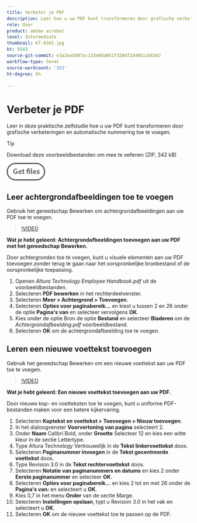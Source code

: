 ```yaml
---
title: Verbeter je PDF
description: Leer hoe u uw PDF kunt transformeren door grafische verbeteringen en automatische nummering toe te voegen
role: User
product: adobe acrobat
level: Intermediate
thumbnail: KT-9343.jpg
kt: 9343
source-git-commit: e3a2ea5687ac123e88a051f320df2d4051cb63d7
workflow-type: tm+mt
source-wordcount: '321'
ht-degree: 0%

---
```


# Verbeter je PDF

Leer in deze praktische zelfstudie hoe u uw PDF kunt transformeren door grafische verbeteringen en automatische nummering toe te voegen.

>[!TIP]
>
>Download deze voorbeeldbestanden om mee te oefenen (ZIP, 342 kB)

[![Bestanden ophalen](../assets/Getfiles.png)](../assets/Enhance.zip)

## Leer achtergrondafbeeldingen toe te voegen

Gebruik het gereedschap Bewerken om achtergrondafbeeldingen aan uw PDF toe te voegen.

>[!VIDEO](https://video.tv.adobe.com/v/338746?hidetitle=true)

**Wat je hebt geleerd: Achtergrondafbeeldingen toevoegen aan uw PDF met het gereedschap Bewerken.**

Door achtergronden toe te voegen, kunt u visuele elementen aan uw PDF toevoegen zonder terug te gaan naar het oorspronkelijke bronbestand of de oorspronkelijke toepassing.

1. Openen *Altura Technology Employee Handbook.pdf* uit de voorbeeldbestanden.
1. Selecteren **PDF bewerken** in het rechterdeelvenster.
1. Selecteren **Meer > Achtergrond > Toevoegen**.
1. Selecteren **Opties voor paginabereik...** en kiest u tussen 2 en 26 onder de optie **Pagina&#39;s van** en selecteer vervolgens **OK**.
1. Kies onder de optie Bron de optie **Bestand** en selecteer **Bladeren** om de *Achtergrondafbeelding.pdf* voorbeeldbestand.
1. Selecteren **OK** om de achtergrondafbeelding toe te voegen.

## Leren een nieuwe voettekst toevoegen

Gebruik het gereedschap Bewerken om een nieuwe voettekst aan uw PDF toe te voegen.

>[!VIDEO](https://video.tv.adobe.com/v/338745?hidetitle=true)

**Wat je hebt geleerd: Een nieuwe voettekst toevoegen aan uw PDF.**

Door nieuwe kop- en voetteksten toe te voegen, kunt u uniforme PDF-bestanden maken voor een betere kijkervaring.

1. Selecteren **Koptekst en voettekst > Toevoegen > Nieuw toevoegen**.
1. In het dialoogvenster **Voorvertoning van pagina** selecteert 2.
1. Onder **Naam** Calibri Bold, onder **Grootte** Selecteer 12 en kies een witte kleur in de sectie Lettertype.
1. Type Altura Technology Vertrouwelijk in de **Tekst linkervoettekst** doos.
1. Selecteren **Paginanummer invoegen** in de **Tekst gecentreerde voettekst** doos.
1. Type Revision 3.0 in de **Tekst rechtervoettekst** doos.
1. Selecteren **Notatie van paginanummers en datums** en kies 2 onder **Eerste paginanummer** en selecteer **OK**.
1. Selecteren **Opties voor paginabereik...** en kies 2 tot en met 26 onder de **Pagina&#39;s van:** en selecteert u **OK**.
1. Kies 0,7 in het menu **Onder** van de sectie Marge.
1. Selecteren **Instellingen opslaan**, typt u Revision 3.0 in het vak en selecteert u **OK**.
1. Selecteren **OK** om de nieuwe voettekst toe te passen op de PDF.


